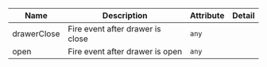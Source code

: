 <!--
SPDX-FileCopyrightText: 2022 Siemens AG

SPDX-License-Identifier: MIT
-->

| Name       | Description                   | Attribute        | Detail |
|------------|-------------------------------|------------------|--------|
|drawerClose| Fire event after drawer is close | `any`
|open| Fire event after drawer is open | `any`
